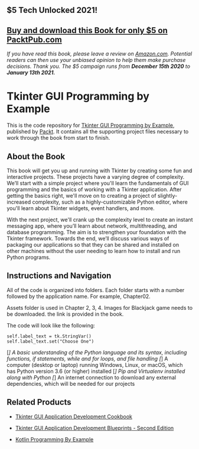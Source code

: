 ## $5 Tech Unlocked 2021!
[Buy and download this Book for only $5 on PacktPub.com](https://www.packtpub.com/product/tkinter-gui-programming-by-example/9781788627481)
-----
*If you have read this book, please leave a review on [Amazon.com](https://www.amazon.com/gp/product/1788627482).     Potential readers can then use your unbiased opinion to help them make purchase decisions. Thank you. The $5 campaign         runs from __December 15th 2020__ to __January 13th 2021.__*

# Tkinter GUI Programming by Example
This is the code repository for [Tkinter GUI Programming by Example](https://www.packtpub.com/application-development/tkinter-gui-programming-example?utm_source=github&utm_medium=repository&utm_campaign=9781788627481), published by [Packt](https://www.packtpub.com/?utm_source=github). It contains all the supporting project files necessary to work through the book from start to finish.
## About the Book
This book will get you up and running with Tkinter by creating some fun and interactive projects. These projects have a varying degree of complexity. We’ll start with a simple project where you'll learn the fundamentals of GUI programming and the basics of working with a Tkinter application. After getting the basics right, we'll move on to creating a project of slightly-increased complexity, such as a highly-customizable Python editor, where you'll learn about Tkinter widgets, event handlers, and more.

With the next project, we'll crank up the complexity level to create an instant messaging app, where you’ll learn about network, multithreading, and database programming. The aim is to strengthen your foundation with the Tkinter framework. Towards the end, we’ll discuss various ways of packaging our applications so that they can be shared and installed on other machines without the user needing to learn how to install and run Python programs.
## Instructions and Navigation
All of the code is organized into folders. Each folder starts with a number followed by the application name. For example, Chapter02.

Assets folder is used in Chapter 2, 3, 4.  Images for Blackjack game needs to be downloaded. the link is provided in the book.

The code will look like the following:
```
self.label_text = tk.StringVar()
self.label_text.set("Choose One")
```

[*] A basic understanding of the Python language and its syntax, including functions, if statements, while and for loops, and file handling
[*] A computer (desktop or laptop) running Windows, Linux, or macOS, which has Python version 3.6 (or higher) installed
[*] Pip and Virtualenv installed along with Python
[*] An internet connection to download any external dependencies, which will be needed for our projects

## Related Products
* [Tkinter GUI Application Development Cookbook](https://www.packtpub.com/web-development/tkinter-gui-application-development-cookbook?utm_source=github&utm_medium=repository&utm_campaign=9781788622301)

* [Tkinter GUI Application Development Blueprints - Second Edition](https://www.packtpub.com/application-development/tkinter-gui-application-development-blueprints-second-edition?utm_source=github&utm_medium=repository&utm_campaign=9781788837460)

* [Kotlin Programming By Example](https://www.packtpub.com/application-development/kotlin-programming-example?utm_source=github&utm_medium=repository&utm_campaign=9781788474542)

